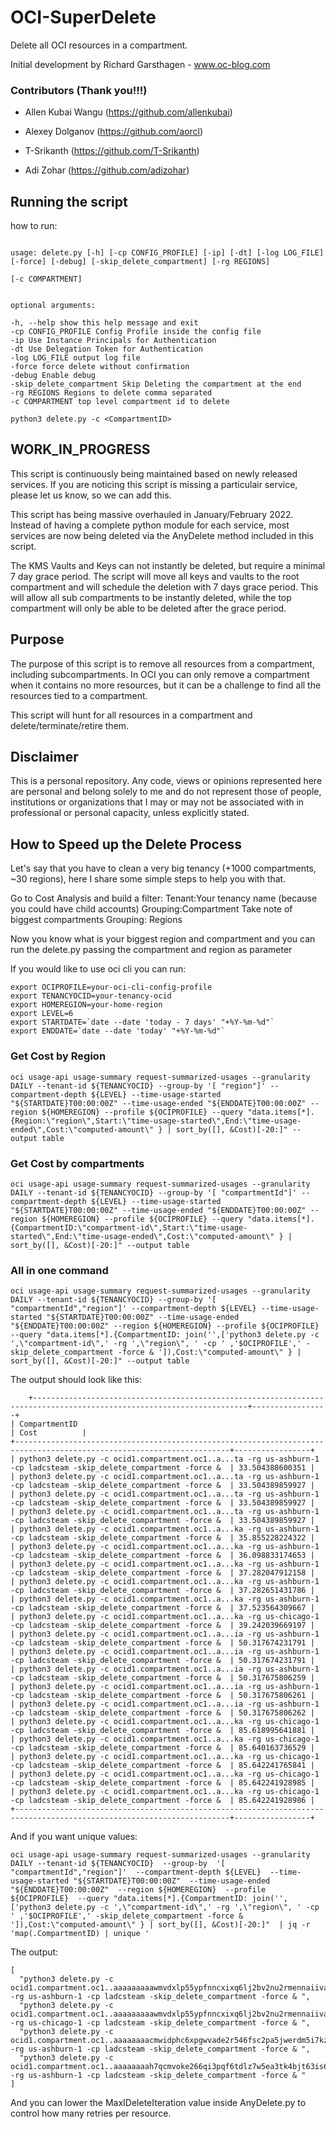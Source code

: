 
# OCI-SuperDelete

Delete all OCI resources in a compartment.

  

Initial development by Richard Garsthagen - www.oc-blog.com

  

### Contributors (Thank you!!!)

- Allen Kubai Wangu (https://github.com/allenkubai)

- Alexey Dolganov (https://github.com/aorcl)

- T-Srikanth (https://github.com/T-Srikanth)

- Adi Zohar (https://github.com/adizohar)

  

## Running the script

how to run:

  

```

usage: delete.py [-h] [-cp CONFIG_PROFILE] [-ip] [-dt] [-log LOG_FILE] [-force] [-debug] [-skip_delete_compartment] [-rg REGIONS]

[-c COMPARTMENT]
  

optional arguments:

-h, --help show this help message and exit
-cp CONFIG_PROFILE Config Profile inside the config file
-ip Use Instance Principals for Authentication
-dt Use Delegation Token for Authentication
-log LOG_FILE output log file
-force force delete without confirmation
-debug Enable debug
-skip_delete_compartment Skip Deleting the compartment at the end
-rg REGIONS Regions to delete comma separated
-c COMPARTMENT top level compartment id to delete

python3 delete.py -c <CompartmentID>

```

  

## WORK_IN_PROGRESS

This script is continuously being maintained based on newly released services. If you are noticing this script is missing a particulair service, please let us know, so we can add this.

  

This script has being massive overhauled in January/February 2022. Instead of having a complete python module for each service, most services are now being deleted via the AnyDelete method included in this script.

  

The KMS Vaults and Keys can not instantly be deleted, but require a minimal 7 day grace period. The script will move all keys and vaults to the root compartment and will schedule the deletion with 7 days grace period. This will allow all sub compartments to be instantly deleted, while the top compartment will only be able to be deleted after the grace period.

  

## Purpose

The purpose of this script is to remove all resources from a compartment, including subcompartments. In OCI you can only remove a compartment when it contains no more resources, but it can be a challenge to find all the resources tied to a compartment.

  

This script will hunt for all resources in a compartment and delete/terminate/retire them.

  
  

## Disclaimer

This is a personal repository. Any code, views or opinions represented here are personal and belong solely to me and do not represent those of people, institutions or organizations that I may or may not be associated with in professional or personal capacity, unless explicitly stated.

  

## How to Speed up the Delete Process

Let's say that you have to clean a very big tenancy (+1000 compartments, ~30 regions), here I share some simple steps to help you with that.

  

Go to Cost Analysis and build a filter:
Tenant:Your tenancy name (because you could have child accounts)
Grouping:Compartment
Take note of biggest compartments
Grouping: Regions

  

Now you know what is your biggest region and compartment and you can run the delete.py passing the compartment and region as parameter
  

If you would like to use oci cli you can run:

  

    export OCIPROFILE=your-oci-cli-config-profile
    export TENANCYOCID=your-tenancy-ocid
    export HOMEREGION=your-home-region
    export LEVEL=6
    export STARTDATE=`date --date 'today - 7 days' "+%Y-%m-%d"`
    export ENDDATE=`date --date 'today' "+%Y-%m-%d"`

### Get Cost by Region

    oci usage-api usage-summary request-summarized-usages --granularity DAILY --tenant-id ${TENANCYOCID} --group-by '[ "region"]' --compartment-depth ${LEVEL} --time-usage-started "${STARTDATE}T00:00:00Z" --time-usage-ended "${ENDDATE}T00:00:00Z" --region ${HOMEREGION} --profile ${OCIPROFILE} --query "data.items[*].{Region:\"region\",Start:\"time-usage-started\",End:\"time-usage-ended\",Cost:\"computed-amount\" } | sort_by([], &Cost)[-20:]" --output table

  

### Get Cost by compartments

    oci usage-api usage-summary request-summarized-usages --granularity DAILY --tenant-id ${TENANCYOCID} --group-by '[ "compartmentId"]' --compartment-depth ${LEVEL} --time-usage-started "${STARTDATE}T00:00:00Z" --time-usage-ended "${ENDDATE}T00:00:00Z" --region ${HOMEREGION} --profile ${OCIPROFILE} --query "data.items[*].{CompartmentID:\"compartment-id\",Start:\"time-usage-started\",End:\"time-usage-ended\",Cost:\"computed-amount\" } | sort_by([], &Cost)[-20:]" --output table

  

### All in one command

    oci usage-api usage-summary request-summarized-usages --granularity DAILY --tenant-id ${TENANCYOCID} --group-by '[ "compartmentId","region"]' --compartment-depth ${LEVEL} --time-usage-started "${STARTDATE}T00:00:00Z" --time-usage-ended "${ENDDATE}T00:00:00Z" --region ${HOMEREGION} --profile ${OCIPROFILE} --query "data.items[*].{CompartmentID: join('',['python3 delete.py -c ',\"compartment-id\",' -rg ',\"region\", ' -cp ' ,'$OCIPROFILE',' -skip_delete_compartment -force & ']),Cost:\"computed-amount\" } | sort_by([], &Cost)[-20:]" --output table

  

The output should look like this:

        +----------------------------------------------------------------------------------------------------------------------+-----------------+
    | CompartmentID                                                                                    		                 | Cost          |
    +----------------------------------------------------------------------------------------------------------------------+-----------------+
    | python3 delete.py -c ocid1.compartment.oc1..a...ta -rg us-ashburn-1 -cp ladcsteam -skip_delete_compartment -force &  | 33.504388600351 |
    | python3 delete.py -c ocid1.compartment.oc1..a...ta -rg us-ashburn-1 -cp ladcsteam -skip_delete_compartment -force &  | 33.504389859927 |
    | python3 delete.py -c ocid1.compartment.oc1..a...ta -rg us-ashburn-1 -cp ladcsteam -skip_delete_compartment -force &  | 33.504389859927 |
    | python3 delete.py -c ocid1.compartment.oc1..a...ta -rg us-ashburn-1 -cp ladcsteam -skip_delete_compartment -force &  | 33.504389859927 |
    | python3 delete.py -c ocid1.compartment.oc1..a...ka -rg us-ashburn-1 -cp ladcsteam -skip_delete_compartment -force &  | 35.855228224322 |
    | python3 delete.py -c ocid1.compartment.oc1..a...ka -rg us-ashburn-1 -cp ladcsteam -skip_delete_compartment -force &  | 36.098833174653 |
    | python3 delete.py -c ocid1.compartment.oc1..a...ka -rg us-ashburn-1 -cp ladcsteam -skip_delete_compartment -force &  | 37.282047912158 |
    | python3 delete.py -c ocid1.compartment.oc1..a...ka -rg us-ashburn-1 -cp ladcsteam -skip_delete_compartment -force &  | 37.282651431786 |
    | python3 delete.py -c ocid1.compartment.oc1..a...ka -rg us-ashburn-1 -cp ladcsteam -skip_delete_compartment -force &  | 37.523564309667 |
    | python3 delete.py -c ocid1.compartment.oc1..a...ka -rg us-chicago-1 -cp ladcsteam -skip_delete_compartment -force &  | 39.242039669197 |
    | python3 delete.py -c ocid1.compartment.oc1..a...ia -rg us-ashburn-1 -cp ladcsteam -skip_delete_compartment -force &  | 50.317674231791 |
    | python3 delete.py -c ocid1.compartment.oc1..a...ia -rg us-ashburn-1 -cp ladcsteam -skip_delete_compartment -force &  | 50.317674231791 |
    | python3 delete.py -c ocid1.compartment.oc1..a...ia -rg us-ashburn-1 -cp ladcsteam -skip_delete_compartment -force &  | 50.317675806259 |
    | python3 delete.py -c ocid1.compartment.oc1..a...ia -rg us-ashburn-1 -cp ladcsteam -skip_delete_compartment -force &  | 50.317675806261 |
    | python3 delete.py -c ocid1.compartment.oc1..a...ia -rg us-ashburn-1 -cp ladcsteam -skip_delete_compartment -force &  | 50.317675806262 |
    | python3 delete.py -c ocid1.compartment.oc1..a...ka -rg us-chicago-1 -cp ladcsteam -skip_delete_compartment -force &  | 85.618995641881 |
    | python3 delete.py -c ocid1.compartment.oc1..a...ka -rg us-chicago-1 -cp ladcsteam -skip_delete_compartment -force &  | 85.640163736529 |
    | python3 delete.py -c ocid1.compartment.oc1..a...ka -rg us-chicago-1 -cp ladcsteam -skip_delete_compartment -force &  | 85.642241765841 |
    | python3 delete.py -c ocid1.compartment.oc1..a...ka -rg us-chicago-1 -cp ladcsteam -skip_delete_compartment -force &  | 85.642241928985 |
    | python3 delete.py -c ocid1.compartment.oc1..a...ka -rg us-chicago-1 -cp ladcsteam -skip_delete_compartment -force &  | 85.642241928986 |
    +----------------------------------------------------------------------------------------------------------------------+-----------------+

And if you want unique values:

    oci usage-api usage-summary request-summarized-usages --granularity DAILY --tenant-id ${TENANCYOCID}  --group-by  '[ "compartmentId","region"]'  --compartment-depth ${LEVEL}  --time-usage-started "${STARTDATE}T00:00:00Z"  --time-usage-ended "${ENDDATE}T00:00:00Z"  --region ${HOMEREGION}  --profile ${OCIPROFILE}  --query "data.items[*].{CompartmentID: join('',['python3 delete.py -c ',\"compartment-id\",' -rg ',\"region\", ' -cp ' ,'$OCIPROFILE',' -skip_delete_compartment -force & ']),Cost:\"computed-amount\" } | sort_by([], &Cost)[-20:]"  | jq -r 'map(.CompartmentID) | unique '

The output:

    [
      "python3 delete.py -c ocid1.compartment.oc1..aaaaaaaaawmvdxlp55ypfnncxixq6lj2bv2nu2rmennaiivasfdfrlcphqka -rg us-ashburn-1 -cp ladcsteam -skip_delete_compartment -force & ",
      "python3 delete.py -c ocid1.compartment.oc1..aaaaaaaaawmvdxlp55ypfnncxixq6lj2bv2nu2rmennaiivasfdfrlcphqka -rg us-chicago-1 -cp ladcsteam -skip_delete_compartment -force & ",
      "python3 delete.py -c ocid1.compartment.oc1..aaaaaaaacmwidphc6xpgwvade2r546fsc2pa5jwerdm5i7kzmwyux2ghodia -rg us-ashburn-1 -cp ladcsteam -skip_delete_compartment -force & ",
      "python3 delete.py -c ocid1.compartment.oc1..aaaaaaaah7qcmvoke266qi3pqf6tdlz7w5ea3tk4bjt63is6qe34thvzu3ta -rg us-ashburn-1 -cp ladcsteam -skip_delete_compartment -force & "
    ]

And you can lower the MaxIDeleteIteration value inside AnyDelete.py to control how many retries per resource.
